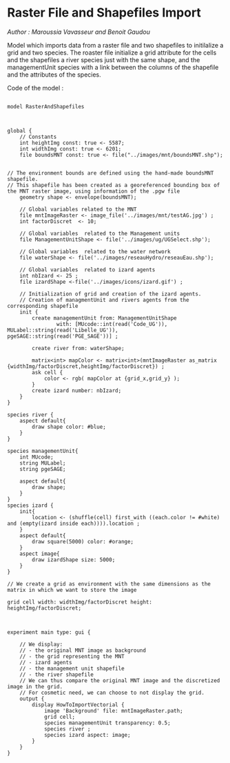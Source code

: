 [//]: # (keyword|operator_inside)
[//]: # (keyword|operator_as_matrix)
[//]: # (keyword|type_matrix)
[//]: # (keyword|concept_load_file)
[//]: # (keyword|concept_gis)
[//]: # (keyword|concept_shapefile)
[//]: # (keyword|concept_raster)
# Raster File and Shapefiles Import


_Author : Maroussia Vavasseur and Benoit Gaudou_

Model which imports data from a raster file and two shapefiles to initilalize a grid and two species. The roaster file initialize a grid attribute for the cells and the shapefiles a river species just with the same shape, and the managementUnit species with a link between the columns of the shapefile and the attributes of the species. 


Code of the model : 

```

model RasterAndShapefiles


 
global {
	// Constants
	int heightImg const: true <- 5587;
	int widthImg const: true <- 6201;	
	file boundsMNT const: true <- file("../images/mnt/boundsMNT.shp"); 
	
	
// The environment bounds are defined using the hand-made boundsMNT shapefile.
// This shapefile has been created as a georeferenced bounding box of the MNT raster image, using information of the .pgw file
	geometry shape <- envelope(boundsMNT);
	
	// Global variables related to the MNT
	file mntImageRaster <- image_file('../images/mnt/testAG.jpg') ;
	int factorDiscret  <- 10;
	
	// Global variables  related to the Management units	
	file ManagementUnitShape <- file('../images/ug/UGSelect.shp');
	
	// Global variables  related to the water network
	file waterShape <- file('../images/reseauHydro/reseauEau.shp');

	// Global variables  related to izard agents
	int nbIzard <- 25 ;
	file izardShape <-file('../images/icons/izard.gif') ;
		
	// Initialization of grid and creation of the izard agents.
	// Creation of managmentUnit and rivers agents from the corresponding shapefile
	init {
		create managementUnit from: ManagementUnitShape 
				with: [MUcode::int(read('Code_UG')), MULabel::string(read('Libelle_UG')), pgeSAGE::string(read('PGE_SAGE'))] ;
				
		create river from: waterShape;
				
		matrix<int> mapColor <- matrix<int>(mntImageRaster as_matrix {widthImg/factorDiscret,heightImg/factorDiscret}) ;
		ask cell {		
			color <- rgb( mapColor at {grid_x,grid_y} );
		}
		create izard number: nbIzard; 			
    }
}

species river {
	aspect default{
		draw shape color: #blue;
	}	
}

species managementUnit{
	int MUcode;
	string MULabel;
	string pgeSAGE;
	
	aspect default{
		draw shape;
	}
}	
species izard {	
	init{
		location <- (shuffle(cell) first_with ((each.color != #white) and (empty(izard inside each)))).location ;
	}	
	aspect default{
		draw square(5000) color: #orange;
	}
	aspect image{
		draw izardShape size: 5000;
	}
}	

// We create a grid as environment with the same dimensions as the matrix in which we want to store the image

grid cell width: widthImg/factorDiscret height: heightImg/factorDiscret;



experiment main type: gui {
	
	// We display:
	// - the original MNT image as background
	// - the grid representing the MNT
	// - izard agents
	// - the management unit shapefile
	// - the river shapefile
	// We can thus compare the original MNT image and the discretized image in the grid.
	// For cosmetic need, we can choose to not display the grid. 
	output {
		display HowToImportVectorial {
	        image 'Background' file: mntImageRaster.path;  		
	       	grid cell;
	 		species managementUnit transparency: 0.5;
	 		species river ;
	 		species izard aspect: image;  
		}
	}
}


```
